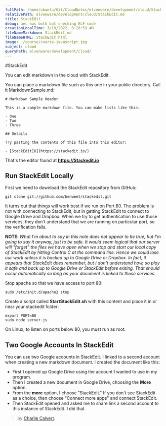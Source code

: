 ```yaml
---
fullPath: /home/ubuntu/Git/CloudNotes/elvenware/development/cloud/StackEdit.md
relativePath: elvenware/development/cloud/StackEdit.md
title: StackEdit
debug: aec has both but checking ELF code
creationLocalTime: 3/18/2022, 8:20:59 AM
fileNameMarkdown: StackEdit.md
fileNameHTML: StackEdit.html
image: ./course/course-javascript.jpg
subject: cloud
queryPath: elvenware/development/cloud/
---
```


<!-- toc -->
<!-- tocstop -->

#StackEdit

You can edit markdown in the cloud with StackEdit.

You can place a markdown file such as this one in your public directory. Call it MarkdownSample.md:

	# Markdown Sample Header

	This is a sample markdown file. You can make lists like this:

	- One
	- Two
	- Three

	## Details

	Try pasting the contents of this file into this editor:

	- [StackEditIO](https://stackedit.io/)

That's the editor found at **https://Stackedit.io**

## Run StackEdit Locally

First we need to download the StackEdit repository from GitHub:

    git clone git://github.com/benweet/stackedit.git

It turns out that things will work best if we run on Port 80. The problem is not with connecting to StackEdit, but in getting StackEdit to connect to Google Drive and Dropbox. When we try to get authentication to use those services, they don't understand that we are running on particular port, so the verification fails.

**NOTE**: *What I'm about to say in this note does not appear to be true, but I'm going to say it anyway, just to be safe. It would seem logical that our server will "forget" the files we have open when we stop and start our local copy of StackEdit by hitting Control C at the command line. Hence we could lose our work unless it is backed up to Google Drive or Dropbox. In fact, it appears that StackEdit does remember, but I don't understand how, so play it safe and back up to Google Drive or StackEdit before exiting. That should occur automatically so long as your document is linked to those services.*

Stop apache so that we have access to port 80:

    sudo /etc/init.d/apache2 stop

Create a script called **StartStackEdit.sh** with this content and place it in or near your stackedit folder:

    export PORT=80
    sudo node server.js

On Linux, to listen on ports below 80, you must run as root.

## Two Google Accounts In StackEdit

You can use two Google accounts in StackEdit. I linked to a second account when creating a new markdown document. I created the document like this:

 - First I opened up Google Drive using the account I wanted to use in my program.
 - Then I created a new document in Google Drive, choosing the **More** option.
 - From the **more** option, I choose "StackEdit." If you don't see StackEdit as a choice, then choose "Connect more apps"  and connect StackEdit.
 - Then StackEdit opened and asked me to share link a second account to this instance of StackEdit. I did that.

> by [Charlie Calvert](http://elvenware.com/charlie).
